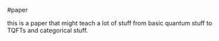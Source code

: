 #paper 

this is a paper that might teach a lot of stuff from basic quantum stuff to TQFTs and categorical stuff.